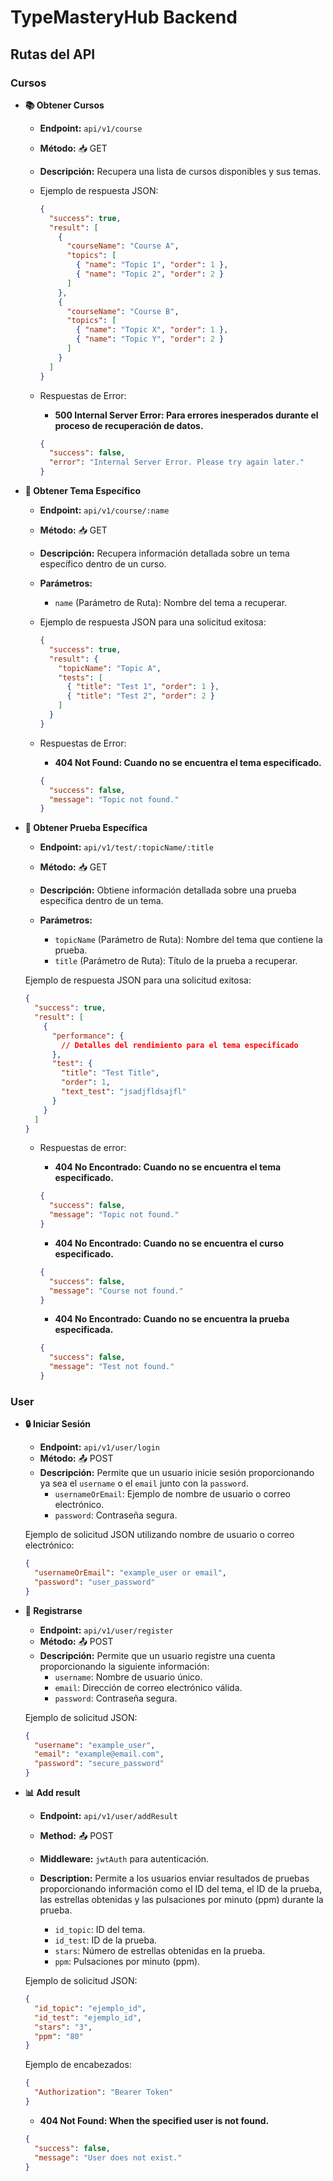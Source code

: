 # TypeMasteryHub Backend

## Rutas del API

### Cursos

- **📚 Obtener Cursos**

  - **Endpoint:** `api/v1/course`
  - **Método:** 📥 GET
  - **Descripción:** Recupera una lista de cursos disponibles y sus temas.

  - Ejemplo de respuesta JSON:

    ```json
    {
      "success": true,
      "result": [
        {
          "courseName": "Course A",
          "topics": [
            { "name": "Topic 1", "order": 1 },
            { "name": "Topic 2", "order": 2 }
          ]
        },
        {
          "courseName": "Course B",
          "topics": [
            { "name": "Topic X", "order": 1 },
            { "name": "Topic Y", "order": 2 }
          ]
        }
      ]
    }
    ```

  - Respuestas de Error:

    - **500 Internal Server Error: Para errores inesperados durante el proceso de recuperación de datos.**

    ```json
    {
      "success": false,
      "error": "Internal Server Error. Please try again later."
    }
    ```

- **📖 Obtener Tema Específico**

  - **Endpoint:** `api/v1/course/:name`
  - **Método:** 📥 GET
  - **Descripción:** Recupera información detallada sobre un tema específico dentro de un curso.

  - **Parámetros:**

    - `name` (Parámetro de Ruta): Nombre del tema a recuperar.

  - Ejemplo de respuesta JSON para una solicitud exitosa:

    ```json
    {
      "success": true,
      "result": {
        "topicName": "Topic A",
        "tests": [
          { "title": "Test 1", "order": 1 },
          { "title": "Test 2", "order": 2 }
        ]
      }
    }
    ```

  - Respuestas de Error:

    - **404 Not Found: Cuando no se encuentra el tema especificado.**

    ```json
    {
      "success": false,
      "message": "Topic not found."
    }
    ```

- **📖 Obtener Prueba Específica**

  - **Endpoint:** `api/v1/test/:topicName/:title`
  - **Método:** 📥 GET
  - **Descripción:** Obtiene información detallada sobre una prueba específica dentro de un tema.

  - **Parámetros:**
    - `topicName` (Parámetro de Ruta): Nombre del tema que contiene la prueba.
    - `title` (Parámetro de Ruta): Título de la prueba a recuperar.

  Ejemplo de respuesta JSON para una solicitud exitosa:

  ```json
  {
    "success": true,
    "result": [
      {
        "performance": {
          // Detalles del rendimiento para el tema especificado
        },
        "test": {
          "title": "Test Title",
          "order": 1,
          "text_test": "jsadjfldsajfl"
        }
      }
    ]
  }
  ```

  - Respuestas de error:

    - **404 No Encontrado: Cuando no se encuentra el tema especificado.**

    ```json
    {
      "success": false,
      "message": "Topic not found."
    }
    ```

    - **404 No Encontrado: Cuando no se encuentra el curso especificado.**

    ```json
    {
      "success": false,
      "message": "Course not found."
    }
    ```

    - **404 No Encontrado: Cuando no se encuentra la prueba especificada.**

    ```json
    {
      "success": false,
      "message": "Test not found."
    }
    ```

### User

- **🔒 Iniciar Sesión**

  - **Endpoint:** `api/v1/user/login`
  - **Método:** 📤 POST
  - **Descripción:** Permite que un usuario inicie sesión proporcionando ya sea el `username` o el `email` junto con la `password`.
    - `usernameOrEmail`: Ejemplo de nombre de usuario o correo electrónico.
    - `password`: Contraseña segura.

  Ejemplo de solicitud JSON utilizando nombre de usuario o correo electrónico:

  ```json
  {
    "usernameOrEmail": "example_user or email",
    "password": "user_password"
  }
  ```

- **🔐 Registrarse**

  - **Endpoint:** `api/v1/user/register`
  - **Método:** 📤 POST
  - **Descripción:** Permite que un usuario registre una cuenta proporcionando la siguiente información:
    - `username`: Nombre de usuario único.
    - `email`: Dirección de correo electrónico válida.
    - `password`: Contraseña segura.

  Ejemplo de solicitud JSON:

  ```json
  {
    "username": "example_user",
    "email": "example@email.com",
    "password": "secure_password"
  }
  ```

- **📊 Add result**

  - **Endpoint:** `api/v1/user/addResult`
  - **Method:** 📤 POST
  - **Middleware:** `jwtAuth` para autenticación.
  - **Description:** Permite a los usuarios enviar resultados de pruebas proporcionando información como el ID del tema, el ID de la prueba, las estrellas obtenidas y las pulsaciones por minuto (ppm) durante la prueba.

    - `id_topic`: ID del tema.
    - `id_test`: ID de la prueba.
    - `stars`: Número de estrellas obtenidas en la prueba.
    - `ppm`: Pulsaciones por minuto (ppm).

  Ejemplo de solicitud JSON:

  ```json
  {
    "id_topic": "ejemplo_id",
    "id_test": "ejemplo_id",
    "stars": "3",
    "ppm": "80"
  }
  ```

  Ejemplo de encabezados:

  ```json
  {
    "Authorization": "Bearer Token"
  }
  ```

  - **404 Not Found: When the specified user is not found.**

  ```json
  {
    "success": false,
    "message": "User does not exist."
  }
  ```
